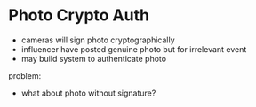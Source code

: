 <!-- toc -->
# Photo Crypto Auth

- cameras will sign photo cryptographically
- influencer have posted genuine photo but for irrelevant event
- may build system to authenticate photo

problem:

- what about photo without signature?
